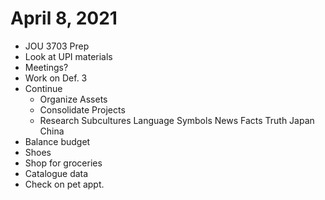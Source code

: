 # April 8, 2021
- JOU 3703 Prep
- Look at UPI materials
- Meetings?
- Work on Def. 3
- Continue
  - Organize Assets
  - Consolidate Projects
  - Research
    Subcultures
    Language
    Symbols
    News
    Facts
    Truth
    Japan
    China
- Balance budget
- Shoes
- Shop for groceries
- Catalogue data
- Check on pet appt.
